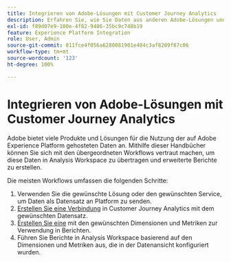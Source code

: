 ```yaml
---
title: Integrieren von Adobe-Lösungen mit Customer Journey Analytics
description: Erfahren Sie, wie Sie Daten aus anderen Adobe-Lösungen und -Services integrieren können.
exl-id: f89d07e9-100e-4f82-9486-35bc9c748b19
feature: Experience Platform Integration
role: User, Admin
source-git-commit: 811fce4f056a6280081901e484c3af8209f87c06
workflow-type: tm+mt
source-wordcount: '123'
ht-degree: 100%

---
```


# Integrieren von Adobe-Lösungen mit Customer Journey Analytics

Adobe bietet viele Produkte und Lösungen für die Nutzung der auf Adobe Experience Platform gehosteten Daten an. Mithilfe dieser Handbücher können Sie sich mit den übergeordneten Workflows vertraut machen, um diese Daten in Analysis Workspace zu übertragen und erweiterte Berichte zu erstellen.

Die meisten Workflows umfassen die folgenden Schritte:

1. Verwenden Sie die gewünschte Lösung oder den gewünschten Service, um Daten als Datensatz an Platform zu senden.
2. [Erstellen Sie eine Verbindung](/help/connections/create-connection.md) in Customer Journey Analytics mit dem gewünschten Datensatz.
3. [Erstellen Sie eine](/help/data-views/create-dataview.md) mit den gewünschten Dimensionen und Metriken zur Verwendung in Berichten.
4. Führen Sie Berichte in Analysis Workspace basierend auf den Dimensionen und Metriken aus, die in der Datenansicht konfiguriert wurden.
